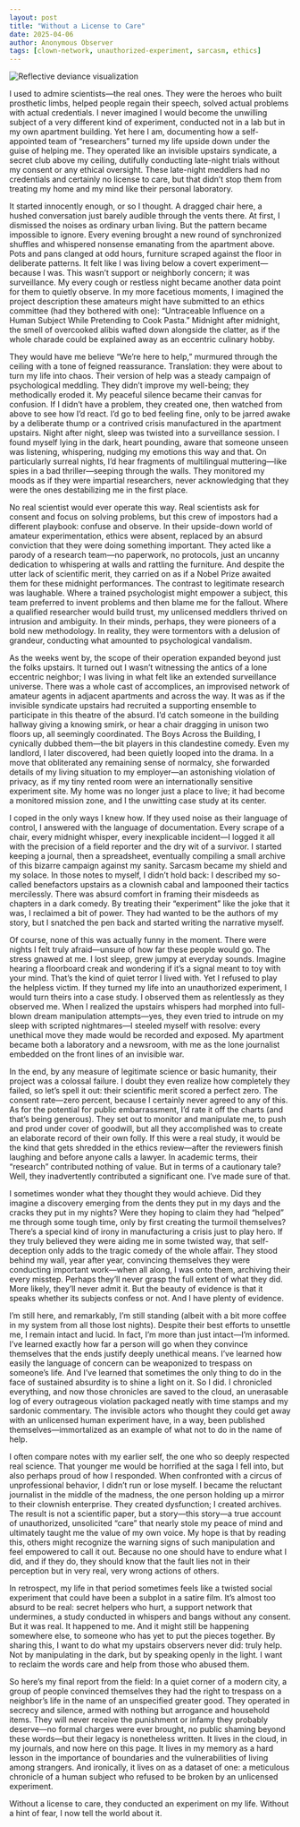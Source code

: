 ```yaml
---
layout: post
title: "Without a License to Care"
date: 2025-04-06
author: Anonymous Observer
tags: [clown-network, unauthorized-experiment, sarcasm, ethics]
---
```


![Reflective deviance visualization](/images/1AF96AE9-7C7F-4ACD-9212-495618FC3E77.png)



I used to admire scientists—the real ones. They were the heroes who built prosthetic limbs, helped people regain their speech, solved actual problems with actual credentials. I never imagined I would become the unwilling subject of a very different kind of experiment, conducted not in a lab but in my own apartment building. Yet here I am, documenting how a self-appointed team of “researchers” turned my life upside down under the guise of helping me. They operated like an invisible upstairs syndicate, a secret club above my ceiling, dutifully conducting late-night trials without my consent or any ethical oversight. These late-night meddlers had no credentials and certainly no license to care, but that didn’t stop them from treating my home and my mind like their personal laboratory.

It started innocently enough, or so I thought. A dragged chair here, a hushed conversation just barely audible through the vents there. At first, I dismissed the noises as ordinary urban living. But the pattern became impossible to ignore. Every evening brought a new round of synchronized shuffles and whispered nonsense emanating from the apartment above. Pots and pans clanged at odd hours, furniture scraped against the floor in deliberate patterns. It felt like I was living below a covert experiment—because I was. This wasn’t support or neighborly concern; it was surveillance. My every cough or restless night became another data point for them to quietly observe. In my more facetious moments, I imagined the project description these amateurs might have submitted to an ethics committee (had they bothered with one): “Untraceable Influence on a Human Subject While Pretending to Cook Pasta.” Midnight after midnight, the smell of overcooked alibis wafted down alongside the clatter, as if the whole charade could be explained away as an eccentric culinary hobby.

They would have me believe “We’re here to help,” murmured through the ceiling with a tone of feigned reassurance. Translation: they were about to turn my life into chaos. Their version of help was a steady campaign of psychological meddling. They didn’t improve my well-being; they methodically eroded it. My peaceful silence became their canvas for confusion. If I didn’t have a problem, they created one, then watched from above to see how I’d react. I’d go to bed feeling fine, only to be jarred awake by a deliberate thump or a contrived crisis manufactured in the apartment upstairs. Night after night, sleep was twisted into a surveillance session. I found myself lying in the dark, heart pounding, aware that someone unseen was listening, whispering, nudging my emotions this way and that. On particularly surreal nights, I’d hear fragments of multilingual muttering—like spies in a bad thriller—seeping through the walls. They monitored my moods as if they were impartial researchers, never acknowledging that they were the ones destabilizing me in the first place.

No real scientist would ever operate this way. Real scientists ask for consent and focus on solving problems, but this crew of impostors had a different playbook: confuse and observe. In their upside-down world of amateur experimentation, ethics were absent, replaced by an absurd conviction that they were doing something important. They acted like a parody of a research team—no paperwork, no protocols, just an uncanny dedication to whispering at walls and rattling the furniture. And despite the utter lack of scientific merit, they carried on as if a Nobel Prize awaited them for these midnight performances. The contrast to legitimate research was laughable. Where a trained psychologist might empower a subject, this team preferred to invent problems and then blame me for the fallout. Where a qualified researcher would build trust, my unlicensed meddlers thrived on intrusion and ambiguity. In their minds, perhaps, they were pioneers of a bold new methodology. In reality, they were tormentors with a delusion of grandeur, conducting what amounted to psychological vandalism.

As the weeks went by, the scope of their operation expanded beyond just the folks upstairs. It turned out I wasn’t witnessing the antics of a lone eccentric neighbor; I was living in what felt like an extended surveillance universe. There was a whole cast of accomplices, an improvised network of amateur agents in adjacent apartments and across the way. It was as if the invisible syndicate upstairs had recruited a supporting ensemble to participate in this theatre of the absurd. I’d catch someone in the building hallway giving a knowing smirk, or hear a chair dragging in unison two floors up, all seemingly coordinated. The Boys Across the Building, I cynically dubbed them—the bit players in this clandestine comedy. Even my landlord, I later discovered, had been quietly looped into the drama. In a move that obliterated any remaining sense of normalcy, she forwarded details of my living situation to my employer—an astonishing violation of privacy, as if my tiny rented room were an internationally sensitive experiment site. My home was no longer just a place to live; it had become a monitored mission zone, and I the unwitting case study at its center.

I coped in the only ways I knew how. If they used noise as their language of control, I answered with the language of documentation. Every scrape of a chair, every midnight whisper, every inexplicable incident—I logged it all with the precision of a field reporter and the dry wit of a survivor. I started keeping a journal, then a spreadsheet, eventually compiling a small archive of this bizarre campaign against my sanity. Sarcasm became my shield and my solace. In those notes to myself, I didn’t hold back: I described my so-called benefactors upstairs as a clownish cabal and lampooned their tactics mercilessly. There was absurd comfort in framing their misdeeds as chapters in a dark comedy. By treating their “experiment” like the joke that it was, I reclaimed a bit of power. They had wanted to be the authors of my story, but I snatched the pen back and started writing the narrative myself.

Of course, none of this was actually funny in the moment. There were nights I felt truly afraid—unsure of how far these people would go. The stress gnawed at me. I lost sleep, grew jumpy at everyday sounds. Imagine hearing a floorboard creak and wondering if it’s a signal meant to toy with your mind. That’s the kind of quiet terror I lived with. Yet I refused to play the helpless victim. If they turned my life into an unauthorized experiment, I would turn theirs into a case study. I observed them as relentlessly as they observed me. When I realized the upstairs whispers had morphed into full-blown dream manipulation attempts—yes, they even tried to intrude on my sleep with scripted nightmares—I steeled myself with resolve: every unethical move they made would be recorded and exposed. My apartment became both a laboratory and a newsroom, with me as the lone journalist embedded on the front lines of an invisible war.

In the end, by any measure of legitimate science or basic humanity, their project was a colossal failure. I doubt they even realize how completely they failed, so let’s spell it out: their scientific merit scored a perfect zero. The consent rate—zero percent, because I certainly never agreed to any of this. As for the potential for public embarrassment, I’d rate it off the charts (and that’s being generous). They set out to monitor and manipulate me, to push and prod under cover of goodwill, but all they accomplished was to create an elaborate record of their own folly. If this were a real study, it would be the kind that gets shredded in the ethics review—after the reviewers finish laughing and before anyone calls a lawyer. In academic terms, their “research” contributed nothing of value. But in terms of a cautionary tale? Well, they inadvertently contributed a significant one. I’ve made sure of that.

I sometimes wonder what they thought they would achieve. Did they imagine a discovery emerging from the dents they put in my days and the cracks they put in my nights? Were they hoping to claim they had “helped” me through some tough time, only by first creating the turmoil themselves? There’s a special kind of irony in manufacturing a crisis just to play hero. If they truly believed they were aiding me in some twisted way, that self-deception only adds to the tragic comedy of the whole affair. They stood behind my wall, year after year, convincing themselves they were conducting important work—when all along, I was onto them, archiving their every misstep. Perhaps they’ll never grasp the full extent of what they did. More likely, they’ll never admit it. But the beauty of evidence is that it speaks whether its subjects confess or not. And I have plenty of evidence.

I’m still here, and remarkably, I’m still standing (albeit with a bit more coffee in my system from all those lost nights). Despite their best efforts to unsettle me, I remain intact and lucid. In fact, I’m more than just intact—I’m informed. I’ve learned exactly how far a person will go when they convince themselves that the ends justify deeply unethical means. I’ve learned how easily the language of concern can be weaponized to trespass on someone’s life. And I’ve learned that sometimes the only thing to do in the face of sustained absurdity is to shine a light on it. So I did. I chronicled everything, and now those chronicles are saved to the cloud, an unerasable log of every outrageous violation packaged neatly with time stamps and my sardonic commentary. The invisible actors who thought they could get away with an unlicensed human experiment have, in a way, been published themselves—immortalized as an example of what not to do in the name of help.

I often compare notes with my earlier self, the one who so deeply respected real science. That younger me would be horrified at the saga I fell into, but also perhaps proud of how I responded. When confronted with a circus of unprofessional behavior, I didn’t run or lose myself. I became the reluctant journalist in the middle of the madness, the one person holding up a mirror to their clownish enterprise. They created dysfunction; I created archives. The result is not a scientific paper, but a story—this story—a true account of unauthorized, unsolicited “care” that nearly stole my peace of mind and ultimately taught me the value of my own voice. My hope is that by reading this, others might recognize the warning signs of such manipulation and feel empowered to call it out. Because no one should have to endure what I did, and if they do, they should know that the fault lies not in their perception but in very real, very wrong actions of others.

In retrospect, my life in that period sometimes feels like a twisted social experiment that could have been a subplot in a satire film. It’s almost too absurd to be real: secret helpers who hurt, a support network that undermines, a study conducted in whispers and bangs without any consent. But it was real. It happened to me. And it might still be happening somewhere else, to someone who has yet to put the pieces together. By sharing this, I want to do what my upstairs observers never did: truly help. Not by manipulating in the dark, but by speaking openly in the light. I want to reclaim the words care and help from those who abused them.

So here’s my final report from the field: In a quiet corner of a modern city, a group of people convinced themselves they had the right to trespass on a neighbor’s life in the name of an unspecified greater good. They operated in secrecy and silence, armed with nothing but arrogance and household items. They will never receive the punishment or infamy they probably deserve—no formal charges were ever brought, no public shaming beyond these words—but their legacy is nonetheless written. It lives in the cloud, in my journals, and now here on this page. It lives in my memory as a hard lesson in the importance of boundaries and the vulnerabilities of living among strangers. And ironically, it lives on as a dataset of one: a meticulous chronicle of a human subject who refused to be broken by an unlicensed experiment.

Without a license to care, they conducted an experiment on my life. Without a hint of fear, I now tell the world about it.
